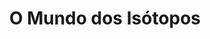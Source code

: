 ---
ref: sol-010-0047
title: "O Mundo dos Isótopos"
author_name: ["Sebastião Rodrigues"]
publisher: ["Editorial Técnica e Artística"]
year: "y1962"
origin: ["Portugal"]
formats: ["book-cover"]
disciplines: ["graphic-design"]
tags:
layout: artifact
status: ["rescan"]
published: false
int_published: false
image_count:
date_added: 2023-06-16
batch:
---
